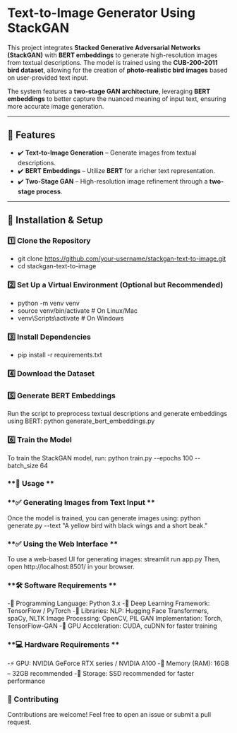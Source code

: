 # **Text-to-Image Generator Using StackGAN**

This project integrates **Stacked Generative Adversarial Networks (StackGAN)** with **BERT embeddings** to generate high-resolution images from textual descriptions. The model is trained using the **CUB-200-2011 bird dataset**, allowing for the creation of **photo-realistic bird images** based on user-provided text input.

The system features a **two-stage GAN architecture**, leveraging **BERT embeddings** to better capture the nuanced meaning of input text, ensuring more accurate image generation.

---

## 📌 **Features**
- ✔️ **Text-to-Image Generation** – Generate images from textual descriptions.  
- ✔️ **BERT Embeddings** – Utilize **BERT** for a richer text representation.  
- ✔️ **Two-Stage GAN** – High-resolution image refinement through a **two-stage process**.  

---

## 🚀 **Installation & Setup**

### **1️⃣ Clone the Repository**
 - git clone https://github.com/your-username/stackgan-text-to-image.git
 - cd stackgan-text-to-image

### **2️⃣ Set Up a Virtual Environment (Optional but Recommended)**
-  python -m venv venv
-  source venv/bin/activate  # On Linux/Mac
-  venv\Scripts\activate  # On Windows
  
### **3️⃣ Install Dependencies**
 - pip install -r requirements.txt

### **4️⃣ Download the Dataset**

### **5️⃣ Generate BERT Embeddings**
  Run the script to preprocess textual descriptions and generate embeddings using BERT:
  python generate_bert_embeddings.py

### **6️⃣ Train the Model**
  To train the StackGAN model, run:
  python train.py --epochs 100 --batch_size 64

### **🎨 Usage **
### **✅ Generating Images from Text Input **
  Once the model is trained, you can generate images using:
  python generate.py --text "A yellow bird with black wings and a short beak."
### **✅ Using the Web Interface **
  To use a web-based UI for generating images:
  streamlit run app.py
  Then, open http://localhost:8501/ in your browser.

### **🛠 Software Requirements **
-📌 Programming Language: Python 3.x
-📌 Deep Learning Framework: TensorFlow / PyTorch
-📌 Libraries:
NLP: Hugging Face Transformers, spaCy, NLTK
Image Processing: OpenCV, PIL
GAN Implementation: Torch, TensorFlow-GAN
-📌 GPU Acceleration: CUDA, cuDNN for faster training

### **💻 Hardware Requirements **
-⚡ GPU: NVIDIA GeForce RTX series / NVIDIA A100
-📌 Memory (RAM): 16GB – 32GB recommended
-📌 Storage: SSD recommended for faster performance

### **🤝 Contributing**
Contributions are welcome! Feel free to open an issue or submit a pull request.
